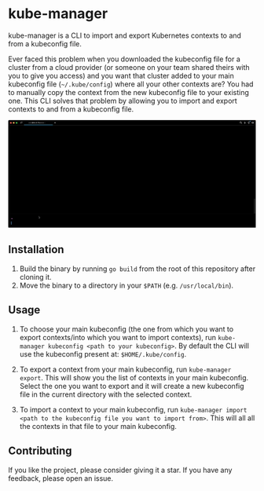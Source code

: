 # kube-manager

kube-manager is a CLI to import and export Kubernetes contexts to and from a kubeconfig file. 

Ever faced this problem when you downloaded the kubeconfig file for a cluster from a cloud provider (or someone on your team shared theirs with you to give you access) and you want that cluster added to your main kubeconfig file (`~/.kube/config`) where all your other contexts are? You had to manually copy the context from the new kubeconfig file to your existing one. This CLI solves that problem by allowing you to import and export contexts to and from a kubeconfig file.

![kube-manager demo](https://github.com/RinkiyaKeDad/kube-manager/blob/main/demo.gif)

## Installation

1. Build the binary by running `go build` from the root of this repository after cloning it.
2. Move the binary to a directory in your `$PATH` (e.g. `/usr/local/bin`).

## Usage

1. To choose your main kubeconfig (the one from which you want to export contexts/into which you want to import contexts), run `kube-manager kubeconfig <path to your kubeconfig>`. By default the CLI will use the kubeconfig present at: `$HOME/.kube/config`. 

1. To export a context from your main kubeconfig, run `kube-manager export`. This will show you the list of contexts in your main kubeconfig. Select the one you want to export and it will create a new kubeconfig file in the current directory with the selected context.

1. To import a context to your main kubeconfig, run `kube-manager import <path to the kubeconfig file you want to import from>`. This will all all the contexts in that file to your main kubeconfig.

## Contributing

If you like the project, please consider giving it a star. If you have any feedback, please open an issue.